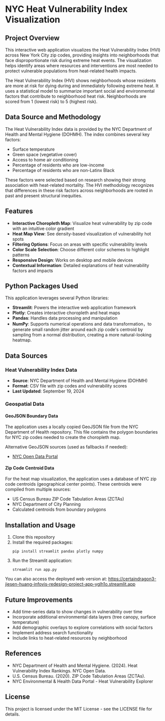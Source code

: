 # NYC Heat Vulnerability Index Visualization

## Project Overview

This interactive web application visualizes the Heat Vulnerability Index (HVI) across New York City zip codes, providing insights into neighborhoods that face disproportionate risk during extreme heat events. The visualization helps identify areas where resources and interventions are most needed to protect vulnerable populations from heat-related health impacts.

The Heat Vulnerability Index (HVI) shows neighborhoods whose residents are more at risk for dying during and immediately following extreme heat. It uses a statistical model to summarize important social and environmental factors that contribute to neighborhood heat risk. Neighborhoods are scored from 1 (lowest risk) to 5 (highest risk).

## Data Source and Methodology

The Heat Vulnerability Index data is provided by the NYC Department of Health and Mental Hygiene (DOHMH). The index combines several key factors:

- Surface temperature
- Green space (vegetative cover)
- Access to home air conditioning
- Percentage of residents who are low-income
- Percentage of residents who are non-Latinx Black

These factors were selected based on research showing their strong association with heat-related mortality. The HVI methodology recognizes that differences in these risk factors across neighborhoods are rooted in past and present structural inequities.

## Features

- **Interactive Choropleth Map**: Visualize heat vulnerability by zip code with an intuitive color gradient
- **Heat Map View**: See density-based visualization of vulnerability hot spots
- **Filtering Options**: Focus on areas with specific vulnerability levels
- **Color Scale Selection**: Choose different color schemes to highlight patterns
- **Responsive Design**: Works on desktop and mobile devices
- **Contextual Information**: Detailed explanations of heat vulnerability factors and impacts

## Python Packages Used

This application leverages several Python libraries:

- **Streamlit**: Powers the interactive web application framework
- **Plotly**: Creates interactive choropleth and heat maps
- **Pandas**: Handles data processing and manipulation
- **NumPy**: Supports numerical operations and data transformation，to generate small random jitter around each zip code's centroid by sampling from a normal distribution, creating a more natural-looking heatmap.

## Data Sources

### Heat Vulnerability Index Data
- **Source**: NYC Department of Health and Mental Hygiene (DOHMH)
- **Format**: CSV file with zip codes and vulnerability scores
- **Last Updated**: September 19, 2024

### Geospatial Data

#### GeoJSON Boundary Data
The application uses a locally copied GeoJSON file from the NYC Department of Health repository. This file contains the polygon boundaries for NYC zip codes needed to create the choropleth map.

Alternative GeoJSON sources (used as fallbacks if needed):
- [NYC Open Data Portal](https://data.cityofnewyork.us/Health/Modified-Zip-Code-Tabulation-Areas-MODZCTA-/pri4-ifjk)

#### Zip Code Centroid Data
For the heat map visualization, the application uses a database of NYC zip code centroids (geographical center points). These centroids were compiled from multiple sources:

- US Census Bureau ZIP Code Tabulation Areas (ZCTAs)
- NYC Department of City Planning
- Calculated centroids from boundary polygons

## Installation and Usage

1. Clone this repository
2. Install the required packages:
   ```
   pip install streamlit pandas plotly numpy
   ```
3. Run the Streamlit application:
   ```
   streamlit run app.py
   ```

You can also access the deployed web version at: https://certaindragon3-jiesen-huang-infovis-redesign-project-app-yglh1o.streamlit.app

## Future Improvements

- Add time-series data to show changes in vulnerability over time
- Incorporate additional environmental data layers (tree canopy, surface temperature)
- Add demographic overlays to explore correlations with social factors
- Implement address search functionality
- Include links to heat-related resources by neighborhood

## References

- NYC Department of Health and Mental Hygiene. (2024). Heat Vulnerability Index Rankings. NYC Open Data.
- U.S. Census Bureau. (2020). ZIP Code Tabulation Areas (ZCTAs).
- NYC Environmental & Health Data Portal - Heat Vulnerability Explorer

## License

This project is licensed under the MIT License - see the LICENSE file for details.
